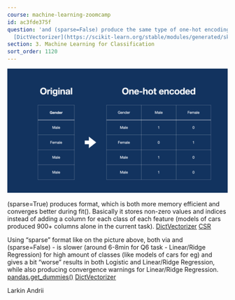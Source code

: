 ```yaml
---
course: machine-learning-zoomcamp
id: ac3fde375f
question: 'and (sparse=False) produce the same type of one-hot encodings: [pandas.get_dummies()](https://pandas.pydata.org/pandas-docs/stable/reference/api/pandas.get_dummies.html)
  [DictVectorizer](https://scikit-learn.org/stable/modules/generated/sklearn.feature_extraction.DictVectorizer.html)'
section: 3. Machine Learning for Classification
sort_order: 1120
---
```


![Image](images/machine-learning-zoomcamp/image_e1899130.png)

(sparse=True) produces  format, which is both more memory efficient and converges better during fit(). Basically it stores non-zero values and indices instead of adding a column for each class of each feature (models of cars produced 900+ columns alone in the current task). [DictVectorizer](https://scikit-learn.org/stable/modules/generated/sklearn.feature_extraction.DictVectorizer.html) [CSR](https://en.wikipedia.org/wiki/Sparse_matrix#Compressed_sparse_row_(CSR,_CRS_or_Yale_format))

Using “sparse” format like on the picture above, both via  and (sparse=False) - is slower (around 6-8min for Q6 task - Linear/Ridge Regression) for high amount of classes (like models of cars for eg) and gives a bit “worse” results in both Logistic and Linear/Ridge Regression, while also producing convergence warnings for Linear/Ridge Regression. [pandas.get_dummies()](https://pandas.pydata.org/pandas-docs/stable/reference/api/pandas.get_dummies.html) [DictVectorizer](https://scikit-learn.org/stable/modules/generated/sklearn.feature_extraction.DictVectorizer.html)

Larkin Andrii

